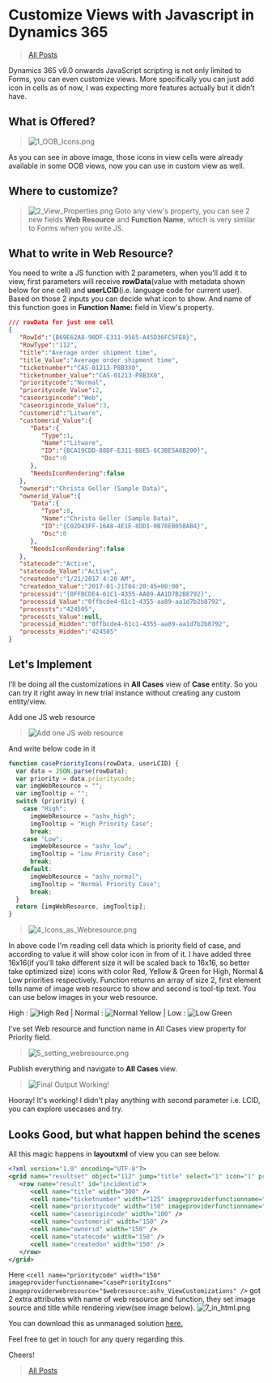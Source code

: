 # Customize Views with Javascript in Dynamics 365

>[All Posts](https://www.ashishvishwakarma.com/posts/)

Dynamics 365 v9.0 onwards JavaScript scripting is not only limited to Forms, you can even customize views. More specifically you can just add icon in cells as of now, I was expecting more features actually but it didn’t have.

## What is Offered?
> ![1_OOB_Icons.png](assets/2018-01-23/1_OOB_Icons.png)

As you can see in above image, those icons in view cells were already available in some OOB views, now you can use in custom view as well.

## Where to customize?
> ![2_View_Properties.png](assets/2018-01-23/2_View_Properties.png)
Goto any view's property, you can see 2 new fields **Web Resource** and **Function Name**, which is very similar to Forms when you write JS.

## What to write in Web Resource?
You need to write a JS function with 2 parameters, when you'll add it to view, first parameters will receive **rowData**(value with metadata shown below for one cell) and **userLCID**(i.e. language code for current user).
Based on those 2 inputs you can decide what icon to show. And name of this function goes in **Function Name:** field in View's property.

```json
/// rowData for just one cell
{
   "RowId":"{B69E62A8-90DF-E311-9565-A45D36FC5FE8}",
   "RowType":"112",
   "title":"Average order shipment time",
   "title_Value":"Average order shipment time",
   "ticketnumber":"CAS-01213-P8B3X0",
   "ticketnumber_Value":"CAS-01213-P8B3X0",
   "prioritycode":"Normal",
   "prioritycode_Value":2,
   "caseorigincode":"Web",
   "caseorigincode_Value":3,
   "customerid":"Litware",
   "customerid_Value":{
      "Data":{
         "Type":1,
         "Name":"Litware",
         "ID":"{BCA19CDD-88DF-E311-B8E5-6C3BE5A8B200}",
         "Dsc":0
      },
      "NeedsIconRendering":false
   },
   "ownerid":"Christa Geller (Sample Data)",
   "ownerid_Value":{
      "Data":{
         "Type":8,
         "Name":"Christa Geller (Sample Data)",
         "ID":"{C02D43FF-16A8-4E1E-8DD1-0B78EB058AB4}",
         "Dsc":0
      },
      "NeedsIconRendering":false
   },
   "statecode":"Active",
   "statecode_Value":"Active",
   "createdon":"1/21/2017 4:20 AM",
   "createdon_Value":"2017-01-21T04:20:45+00:00",
   "processid":"{0FFBCDE4-61C1-4355-AA89-AA1D7B2B8792}",
   "processid_Value":"0ffbcde4-61c1-4355-aa89-aa1d7b2b8792",
   "processts":"424505",
   "processts_Value":null,
   "processid_Hidden":"0ffbcde4-61c1-4355-aa89-aa1d7b2b8792",
   "processts_Hidden":"424505"
}
```
## Let's Implement
I’ll be doing all the customizations in **All Cases** view of **Case** entity. So you can try it right away in new trial instance without creating any custom entity/view.

Add one JS web resource 
> ![Add one JS web resource](assets/2018-01-23/3_Add_Web_Resource.png)

And write below code in it
```javascript
function casePriorityIcons(rowData, userLCID) {
  var data = JSON.parse(rowData);
  var priority = data.prioritycode;
  var imgWebResource = "";
  var imgTooltip = "";
  switch (priority) {
    case "High":
      imgWebResource = "ashv_high";
      imgTooltip = "High Priority Case";
      break;
    case "Low":
      imgWebResource = "ashv_low";
      imgTooltip = "Low Priority Case";
      break;
    default:
      imgWebResource = "ashv_normal";
      imgTooltip = "Normal Priority Case";
      break;
  }
  return [imgWebResource, imgTooltip];
}
```
> ![4_Icons_as_Webresource.png](assets/2018-01-23/4_Icons_as_Webresource.png)

In above code I'm reading cell data which is priority field of case, and according to value it will show color icon in from of it. I have added three 16x16(if you'll take different size it will be scaled back to 16x16, so better take optimized size) icons with color Red, Yellow & Green for High, Normal & Low priorities respectively.
Function returns an array of size 2, first element tells name of image web resource to show and second is tool-tip text.
You can use below images in your web resource.

High : ![High Red](assets/2018-01-23/High.png) | Normal : ![Normal Yellow](assets/2018-01-23/Medium.png) | Low : ![Low Green](assets/2018-01-23/Low.png)

I've set Web resource and function name in All Cases view property for Priority field.
> ![5_setting_webresource.png](assets/2018-01-23/5_setting_webresource.png)

Publish everything and navigate to **All Cases** view.
> ![Final Output Working!](assets/2018-01-23/6_hooray.png)

Hooray! It's working!
I didn't play anything with second parameter i.e. LCID, you can explore usecases and try.

## Looks Good, but what happen behind the scenes

All this magic happens in **layoutxml** of view you can see below.
```xml
<?xml version="1.0" encoding="UTF-8"?>
<grid name="resultset" object="112" jump="title" select="1" icon="1" preview="1">
   <row name="result" id="incidentid">
      <cell name="title" width="300" />
      <cell name="ticketnumber" width="125" imageproviderfunctionname="" imageproviderwebresource="$webresource:" />
      <cell name="prioritycode" width="150" imageproviderfunctionname="casePriorityIcons" imageproviderwebresource="$webresource:ashv_ViewCustomizations" />
      <cell name="caseorigincode" width="100" />
      <cell name="customerid" width="150" />
      <cell name="ownerid" width="150" />
      <cell name="statecode" width="150" />
      <cell name="createdon" width="150" />
   </row>
</grid>
```
Here `<cell name="prioritycode" width="150" imageproviderfunctionname="casePriorityIcons" imageproviderwebresource="$webresource:ashv_ViewCustomizations" />` got 2 extra attributes with name of web resource and function, they set image source and title while rendering view(see image below).
![7_in_html.png](assets/2018-01-23/7_in_html.png)

You can download this as unmanaged solution [here.](assets/2018-01-23/CaseViewCustomizations_1_0_0_0.zip)

Feel free to get in touch for any query regarding this.

Cheers!

>[All Posts](https://www.ashishvishwakarma.com/posts/)
